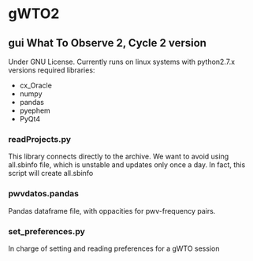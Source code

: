 gWTO2
=====

## gui What To Observe 2, Cycle 2 version

Under GNU License.
Currently runs on linux systems with python2.7.x versions
required libraries:
* cx_Oracle
* numpy
* pandas
* pyephem
* PyQt4

### readProjects.py

This library connects directly to the archive. We want to avoid using all.sbinfo
file, which is unstable and updates only once a day.
In fact, this script will create all.sbinfo

### pwvdatos.pandas

Pandas dataframe file, with oppacities for pwv-frequency pairs.

### set_preferences.py

In charge of setting and reading preferences for a gWTO session